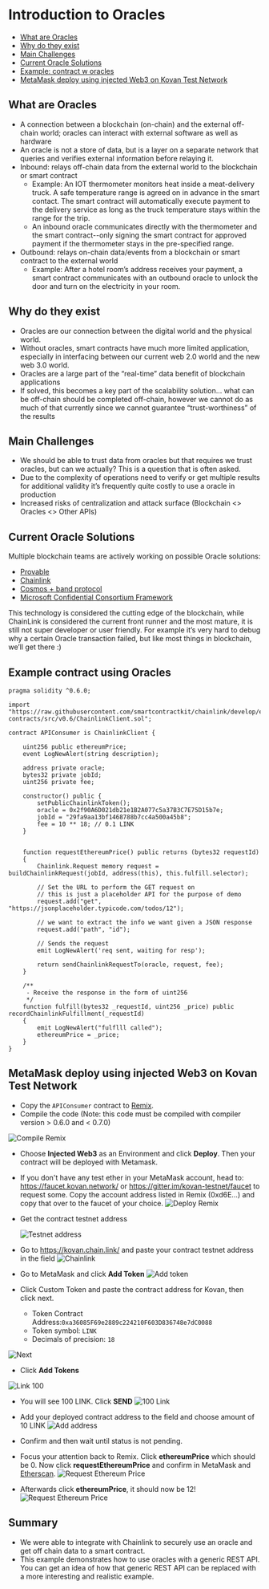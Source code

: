 # Introduction to Oracles

- [What are Oracles](#what-are-oracles)
- [Why do they exist](#why-do-they-exist)
- [Main Challenges](#main-challenges)
- [Current Oracle Solutions](#current-oracle-solutions)
- [Example: contract w oracles](#example-contract-using-oracles)
- [MetaMask deploy using injected Web3 on Kovan Test Network](#metaMask-deploy-using-injected-Web3-on-kovan-test-network)

## What are Oracles

- A connection between a blockchain (on-chain) and the external off-chain world; oracles can interact with external software as well as hardware
- An oracle is not a store of data, but is a layer on a separate network that queries and verifies external information before relaying it.
- Inbound: relays off-chain data from the external world to the blockchain or smart contract
  - Example: An IOT thermometer monitors heat inside a meat-delivery truck. A safe temperature range is agreed on in advance in the smart contact. The smart contract will automatically execute payment to the delivery service as long as the truck temperature stays within the range for the trip.
  - An inbound oracle communicates directly with the thermometer and the smart contract--only signing the smart contract for approved payment if the thermometer stays in the pre-specified range.
- Outbound: relays on-chain data/events from a blockchain or smart contract to the external world
  - Example: After a hotel room’s address receives your payment, a smart contract communicates with an outbound oracle to unlock the door and turn on the electricity in your room.

## Why do they exist

- Oracles are our connection between the digital world and the physical world.
- Without oracles, smart contracts have much more limited application, especially in interfacing between our current web 2.0 world and the new web 3.0 world.
- Oracles are a large part of the “real-time” data benefit of blockchain applications
- If solved, this becomes a key part of the scalability solution… what can be off-chain should be completed off-chain, however we cannot do as much of that currently since we cannot guarantee “trust-worthiness” of the results

## Main Challenges

- We should be able to trust data from oracles but that requires we trust oracles, but can we actually? This is a question that is often asked.
- Due to the complexity of operations need to verify or get multiple results for additional validity it’s frequently quite costly to use a oracle in production
- Increased risks of centralization and attack surface (Blockchain <> Oracles <> Other APIs)

## Current Oracle Solutions

Multiple blockchain teams are actively working on possible Oracle solutions:

- [Provable](https://provable.xyz/)
- [Chainlink](https://chain.link/)
- [Cosmos + band protocol](https://bandprotocol.com/)
- [Microsoft Confidential Consortium Framework](https://github.com/Microsoft/CCF/)

This technology is considered the cutting edge of the blockchain, while ChainLink is considered the current front runner and the most mature, it is still not super developer or user friendly. For example it’s very hard to debug why a certain Oracle transaction failed, but like most things in blockchain, we’ll get there :)  

## Example contract using Oracles

```solidity
pragma solidity ^0.6.0;

import "https://raw.githubusercontent.com/smartcontractkit/chainlink/develop/evm-contracts/src/v0.6/ChainlinkClient.sol";

contract APIConsumer is ChainlinkClient {

    uint256 public ethereumPrice;
    event LogNewAlert(string description);

    address private oracle;
    bytes32 private jobId;
    uint256 private fee;

    constructor() public {
        setPublicChainlinkToken();
        oracle = 0x2f90A6D021db21e1B2A077c5a37B3C7E75D15b7e;
        jobId = "29fa9aa13bf1468788b7cc4a500a45b8";
        fee = 10 ** 18; // 0.1 LINK
    }


    function requestEthereumPrice() public returns (bytes32 requestId)
    {
        Chainlink.Request memory request = buildChainlinkRequest(jobId, address(this), this.fulfill.selector);

        // Set the URL to perform the GET request on
        // this is just a placeholder API for the purpose of demo
        request.add("get", "https://jsonplaceholder.typicode.com/todos/12");

        // we want to extract the info we want given a JSON response
        request.add("path", "id");

        // Sends the request
        emit LogNewAlert('req sent, waiting for resp');

        return sendChainlinkRequestTo(oracle, request, fee);
    }

    /**
     - Receive the response in the form of uint256
     */
    function fulfill(bytes32 _requestId, uint256 _price) public recordChainlinkFulfillment(_requestId)
    {
        emit LogNewAlert("fulflll called");
        ethereumPrice = _price;
    }
}

```

## MetaMask deploy using injected Web3 on Kovan Test Network

- Copy the `APIConsumer` contract to [Remix](https://remix.ethereum.org/).
- Compile the code (Note: this code must be compiled with compiler version > 0.6.0 and < 0.7.0)

![Compile Remix](Images/compile%20remix.png)

- Choose **Injected Web3** as an Environment and click **Deploy**. Then your contract will be deployed with Metamask.
- If you don't have any test ether in your MetaMask account, head to: https://faucet.kovan.network/ or https://gitter.im/kovan-testnet/faucet to request some. Copy the account address listed in Remix (0xd6E...) and copy that over to the faucet of your choice.
![Deploy Remix](Images/injectedweb3_deploy_remix.png)

- Get the contract testnet address

  ![Testnet address](Images/get%20testnet%20address.png)

- Go to https://kovan.chain.link/ and paste your contract testnet address in the field
![Chainlink](Images/get%20chainlink.png)

- Go to MetaMask and click **Add Token**
![Add token](Images/Add%20token.png)

- Click Custom Token and paste the contract address for Kovan, then click next.
  - Token Contract Address:`0xa36085F69e2889c224210F603D836748e7dC0088`
  - Token symbol: `LINK`
  - Decimals of precision: `18`

![Next](Images/Add%20tokens%20next.png)

- Click **Add Tokens**

![Link 100](Images/Add%20tokens%20LINK100.png)

- You will see 100 LINK. Click **SEND**
![100 Link](Images/100_link.png)

- Add your deployed contract address to the field and choose amount of 10 LINK
![Add address](Images/send%20tokens%20add%20address.png)

- Confirm and then wait until status is not pending.
- Focus your attention back to Remix. Click **ethereumPrice** which should be 0. Now click **requestEthereumPrice** and confirm in MetaMask and [Etherscan](https://kovan.etherscan.io/).
![Request Ethereum Price](Images/request%20etherum%20remix.png)

- Afterwards click **ethereumPrice**, it should now be 12!
![Request Ethereum Price](Images/ethereumPrice12.png)

## Summary

- We were able to integrate with Chainlink to securely use an oracle and get off chain data to a smart contract.
- This example demonstrates how to use oracles with a generic REST API. You can get an idea of how that generic REST API can be replaced with a more interesting and realistic example.
